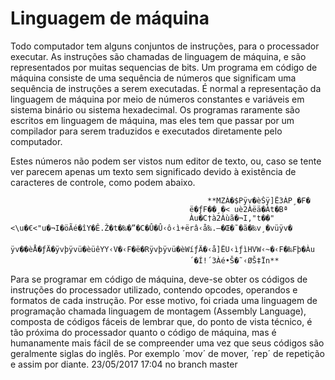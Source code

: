 # **Linguagem de máquina**

Todo computador tem alguns conjuntos de instruções, para o processador executar. As instruções são chamadas de linguagem de máquina, e são representados por muitas sequencias de bits. Um programa em código de máquina consiste de uma sequência de números que significam uma sequência de instruções a serem executadas. É normal a representação da linguagem de máquina por meio de números constantes e variáveis em sistema binário ou sistema hexadecimal. Os programas raramente são escritos em linguagem de máquina, mas eles tem que passar por um compilador para serem traduzidos e executados diretamente pelo computador.

Estes números não podem ser vistos num editor de texto, ou, caso se tente ver parecem apenas um texto sem significado devido à existência de caracteres de controle, como podem abaixo.

											  	**MZÀ�$Pÿv�èŠÿ]Ë3ÀP¸�F�
											ë�ƒF��¸�< uè2Àëä�Àt�Bª
											Àu�C†à2Àùã�¬I,"t��"<\u�€<"u�¬I�öÃé�îY�Ê.Ž�t�‰�”�C�Û�Û‹ô‹ì+ërâ‹å‰.–�Œ�˜�ã�‰v¸�vüÿv�
											ÿv��èÅ�ƒÄ�ÿvþÿvü�èüêYY‹V�‹F�ë�Rÿvþÿvü�èWíƒÄ�‹å]ËU‹ìƒìHVW‹~�‹F�‰Fþ�Àu
											´�Í!´3Àé•Š�˜‹ØŠ‡Ïn**


Para se programar em código de máquina, deve-se obter os códigos de instruções do processador utilizado, contendo opcodes, operandos e formatos de cada instrução. Por esse motivo, foi criada uma linguagem de programação chamada linguagem de montagem (Assembly Language), composta de códigos fáceis de lembrar que, do ponto de vista técnico, é tão próxima do processador quanto o código de máquina, mas é humanamente mais fácil de se compreender uma vez que seus códigos são geralmente siglas do inglês. Por exemplo ´mov´ de mover, ´rep´ de repetição e assim por diante.
23/05/2017 17:04 no branch master